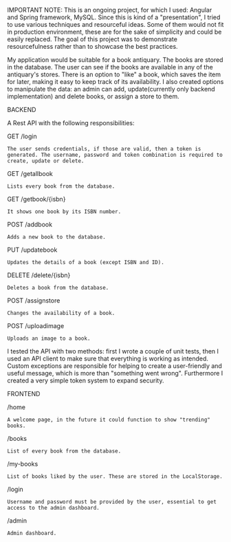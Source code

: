 IMPORTANT NOTE: This is an ongoing project, for which I used: Angular and Spring framework, MySQL. Since this is kind of a "presentation", I tried to use various techniques and resourceful ideas. Some of them would not fit in production environment, these are for the sake of simplicity and could be easily replaced. The goal of this project was to demonstrate resourcefulness rather than to showcase the best practices.


My application would be suitable for a book antiquary. The books are stored in the database. The user can see if the books are available in any of the antiquary's stores. There is an option to "like" a book, which saves the item for later, making it easy to keep track of its availability.
I also created options to manipulate the data: an admin can add, update(currently only backend implementation) and delete books, or assign a store to them.

BACKEND

A Rest API with the following responsibilities:

GET /login

    The user sends credentials, if those are valid, then a token is generated. The username, password and token combination is required to create, update or delete.

GET /getallbook

    Lists every book from the database.
    
GET /getbook/{isbn}

    It shows one book by its ISBN number.
    
POST /addbook

    Adds a new book to the database.
    
PUT /updatebook

    Updates the details of a book (except ISBN and ID).
    
DELETE /delete/{isbn}

    Deletes a book from the database.
    
POST /assignstore

    Changes the availability of a book.
    
POST /uploadimage

    Uploads an image to a book.
    

I tested the API with two methods: first I wrote a couple of unit tests, then I used an API client to make sure that everything is working as intended. Custom exceptions are responsible for helping to create a user-friendly and useful message, which is more than "something went wrong". Furthermore I created a very simple token system to expand security.


FRONTEND

/home

    A welcome page, in the future it could function to show "trending" books.
    
/books

    List of every book from the database.
    
/my-books

    List of books liked by the user. These are stored in the LocalStorage.
    
/login

    Username and password must be provided by the user, essential to get access to the admin dashboard.
    
/admin

    Admin dashboard.
    

